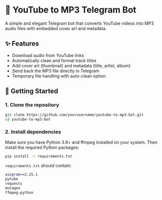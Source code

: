 # 🎵 YouTube to MP3 Telegram Bot

A simple and elegant Telegram bot that converts YouTube videos into MP3 audio files with embedded cover art and metadata.

## ✨ Features
- Download audio from YouTube links
- Automatically clean and format track titles
- Add cover art (thumbnail) and metadata (title, artist, album)
- Send back the MP3 file directly in Telegram
- Temporary file handling with auto-clean option

## 🚀 Getting Started

### 1. Clone the repository
```bash
git clone https://github.com/yourusername/youtube-to-mp3-bot.git
cd youtube-to-mp3-bot
```

### 2. Install dependencies
Make sure you have Python 3.9+ and ffmpeg installed on your system.
Then install the required Python packages:
```bash
pip install -r requirements.txt
```
```requirements.txt``` should contain:
```bash
aiogram==2.25.1
pytube
requests
mutagen
ffmpeg-python
```
